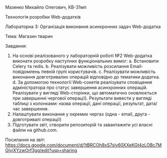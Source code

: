 Мазенко Михайло Олегович, КВ-31мп

Технологія розробки Web-додатків

Лабораторна 3: Організація виконання асинхронних задач Web-додатка

Тема: Магазин тварин

Завдання:
1. На основі реалізованого у лабораторній роботі №2 Web-додатка виконати розробку наступних функціональних вимог:
    a. Встановити Celery та redis.
    b. Реалізувати можливість розсилання Email-повідомлень певній групі користувачів.
    c. Реалізувати можливість виконання довготривалих операцій відповідно до тематики додатка.
    d. За допомогою технології Web-сокетів реалізувати сповіщення адміністратора про статус завершення асинхронних операцій.
       Реалізувати у вигляді Web-сторінки, що автоматично оновлюється при завершенні чергової операції). Результати вивести у вигляді
       таблиці з колонками: назва операції, дані операції, результат, дата/час завершення.
3. Налаштувати виконання у окремих чергах (одна - email, друга - довготривалі операції)
4. Підготувати звіт, створити репозиторій та завантажити усі власні файли на github.com.

Посилання на звіт: https://docs.google.com/document/d/1tBRCOh8xS7slv60XXeKGt4zLOBc7MGIyiXYzwOrf3gg/edit?usp=sharing
